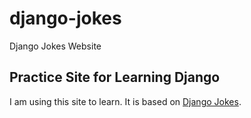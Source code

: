 # django-jokes
Django Jokes Website
## Practice Site for Learning Django
I am using this site to learn. It is based on
[Django Jokes](https://www.djangojokes.com). 